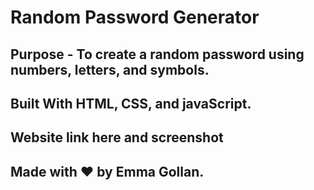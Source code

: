 # Random Password Generator
## Purpose - To create a random password using numbers, letters, and symbols.


## Built With HTML, CSS, and javaScript.


## Website link here and screenshot


## Made with ❤️ by Emma Gollan.
